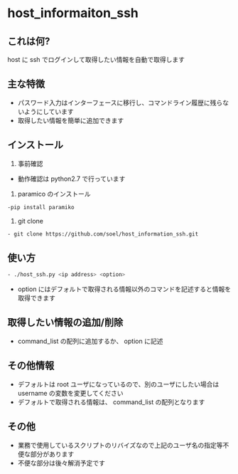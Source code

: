 host_informaiton_ssh
====================

## これは何?
host に ssh でログインして取得したい情報を自動で取得します

## 主な特徴
- パスワード入力はインターフェースに移行し、コマンドライン履歴に残らないようにしています
- 取得したい情報を簡単に追加できます

## インストール
1. 事前確認
  - 動作確認は python2.7 で行っています

1. paramico のインストール
  ```bash
  -pip install paramiko
  ```

1. git clone
  ```bash
  - git clone https://github.com/soel/host_information_ssh.git
  ```

## 使い方
  ```bash
  - ./host_ssh.py <ip address> <option>
  ```
  - option にはデフォルトで取得される情報以外のコマンドを記述すると情報を取得できます

## 取得したい情報の追加/削除
- command_list の配列に追加するか、 option に記述

## その他情報
- デフォルトは root ユーザになっているので、別のユーザにしたい場合は username の変数を変更してください
- デフォルトで取得される情報は、 command_list の配列となります

## その他
- 業務で使用しているスクリプトのリバイズなので上記のユーザ名の指定等不便な部分があります
- 不便な部分は後々解消予定です
